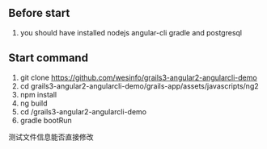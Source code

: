 ## Before start 
 
 1. you should have installed nodejs angular-cli gradle and postgresql  
 
 
## Start command

1. git clone https://github.com/wesinfo/grails3-angular2-angularcli-demo
2. cd grails3-angular2-angularcli-demo/grails-app/assets/javascripts/ng2
3. npm install
4. ng build
5. cd /grails3-angular2-angularcli-demo
6. gradle bootRun

测试文件信息能否直接修改
